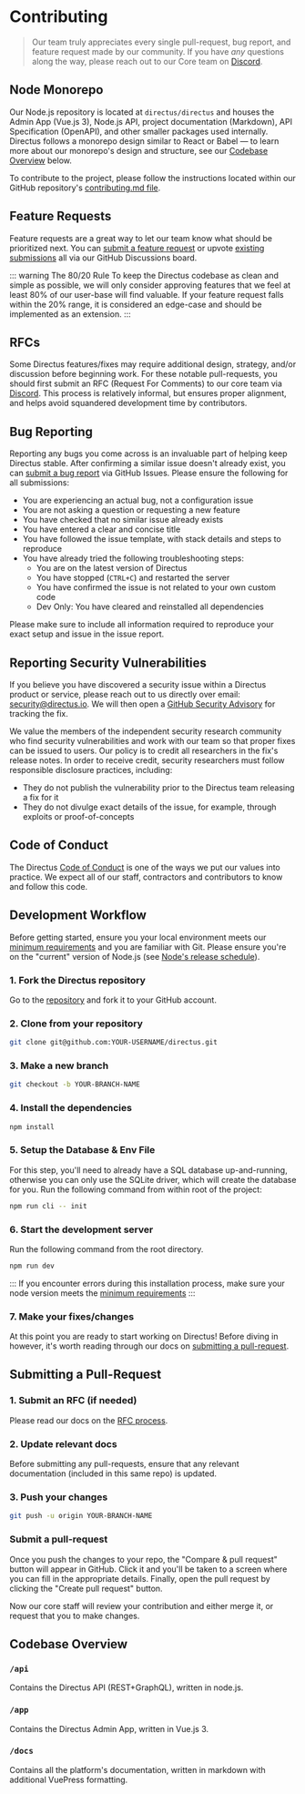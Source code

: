# Contributing

> Our team truly appreciates every single pull-request, bug report, and feature request made by our community. If you
> have _any_ questions along the way, please reach out to our Core team on [Discord](https://directus.chat).

## Node Monorepo

Our Node.js repository is located at `directus/directus` and houses the Admin App (Vue.js 3), Node.js API, project
documentation (Markdown), API Specification (OpenAPI), and other smaller packages used internally. Directus follows a
monorepo design similar to React or Babel — to learn more about our monorepo's design and structure, see our
[Codebase Overview](#codebase-overview) below.

To contribute to the project, please follow the instructions located within our GitHub repository's
[contributing.md file](https://github.com/directus/directus/blob/main/contributing.md).

<!--
@TODO

::: tip PHP API Port
While the Node.js version of Directus defines the official specification and is
our team's primary focus, we also support a community-lead PHP API port in Laravel. This secondary
codebase is located in a separate git repository at [`directus/php`](#).
::: -->

## Feature Requests

Feature requests are a great way to let our team know what should be prioritized next. You can
[submit a feature request](https://github.com/directus/directus/discussions/category_choices) or upvote
[existing submissions](https://github.com/directus/directus/discussions) all via our GitHub Discussions board.

<!-- prettier-ignore-start -->
::: warning The 80/20 Rule
To keep the Directus codebase as clean and simple as possible, we will
only consider approving features that we feel at least 80% of our user-base will find valuable. If
your feature request falls within the 20% range, it is considered an edge-case and should be
implemented as an extension.
:::
<!-- prettier-ignore-end -->

## RFCs

Some Directus features/fixes may require additional design, strategy, and/or discussion before beginning work. For these
notable pull-requests, you should first submit an RFC (Request For Comments) to our core team via
[Discord](https://directus.chat). This process is relatively informal, but ensures proper alignment, and helps avoid
squandered development time by contributors.

## Bug Reporting

Reporting any bugs you come across is an invaluable part of helping keep Directus stable. After confirming a similar
issue doesn't already exist, you can [submit a bug report](https://github.com/directus/directus/issues/new) via GitHub
Issues. Please ensure the following for all submissions:

- You are experiencing an actual bug, not a configuration issue
- You are not asking a question or requesting a new feature
- You have checked that no similar issue already exists
- You have entered a clear and concise title
- You have followed the issue template, with stack details and steps to reproduce
- You have already tried the following troubleshooting steps:
  - You are on the latest version of Directus
  - You have stopped (`CTRL+C`) and restarted the server
  - You have confirmed the issue is not related to your own custom code
  - Dev Only: You have cleared and reinstalled all dependencies

Please make sure to include all information required to reproduce your exact setup and issue in the issue report.

## Reporting Security Vulnerabilities

If you believe you have discovered a security issue within a Directus product or service, please reach out to us
directly over email: [security@directus.io](mailto:security@directus.io). We will then open a
[GitHub Security Advisory](https://github.com/directus/directus/security/advisories) for tracking the fix.

We value the members of the independent security research community who find security vulnerabilities and work with our
team so that proper fixes can be issued to users. Our policy is to credit all researchers in the fix's release notes. In
order to receive credit, security researchers must follow responsible disclosure practices, including:

- They do not publish the vulnerability prior to the Directus team releasing a fix for it
- They do not divulge exact details of the issue, for example, through exploits or proof-of-concepts

## Code of Conduct

The Directus [Code of Conduct](https://github.com/directus/directus/blob/main/code_of_conduct.md) is one of the ways we
put our values into practice. We expect all of our staff, contractors and contributors to know and follow this code.

## Development Workflow

Before getting started, ensure you your local environment meets our [minimum requirements](/guides/installation/cli) and
you are familiar with Git. Please ensure you're on the "current" version of Node.js (see [Node's release schedule](https://nodejs.org/en/about/releases/)).

### 1. Fork the Directus repository

Go to the [repository](https://github.com/directus/directus) and fork it to your GitHub account.

### 2. Clone from your repository

```bash
git clone git@github.com:YOUR-USERNAME/directus.git
```

### 3. Make a new branch

```bash
git checkout -b YOUR-BRANCH-NAME
```

### 4. Install the dependencies

```bash
npm install
```

### 5. Setup the Database & Env File

For this step, you'll need to already have a SQL database up-and-running, otherwise you can only use the SQLite driver,
which will create the database for you. Run the following command from within root of the project:

```bash
npm run cli -- init
```

### 6. Start the development server

Run the following command from the root directory.

```bash
npm run dev
```

<!-- prettier-ignore-start -->
::: If you encounter errors during this installation process, make sure your node version meets the [minimum requirements](/guides/installation/cli) :::
<!-- prettier-ignore-end -->

### 7. Make your fixes/changes

At this point you are ready to start working on Directus! Before diving in however, it's worth reading through our docs
on [submitting a pull-request](#Submitting-a-Pull-Request).

## Submitting a Pull-Request

### 1. Submit an RFC (if needed)

Please read our docs on the [RFC process](#rfcs).

### 2. Update relevant docs

Before submitting any pull-requests, ensure that any relevant documentation (included in this same repo) is updated.

### 3. Push your changes

```bash
git push -u origin YOUR-BRANCH-NAME
```

### Submit a pull-request

Once you push the changes to your repo, the "Compare & pull request" button will appear in GitHub. Click it and you'll
be taken to a screen where you can fill in the appropriate details. Finally, open the pull request by clicking the
"Create pull request" button.

Now our core staff will review your contribution and either merge it, or request that you to make changes.

## Codebase Overview

### `/api`

Contains the Directus API (REST+GraphQL), written in node.js.

### `/app`

Contains the Directus Admin App, written in Vue.js 3.

### `/docs`

Contains all the platform's documentation, written in markdown with additional VuePress formatting.
